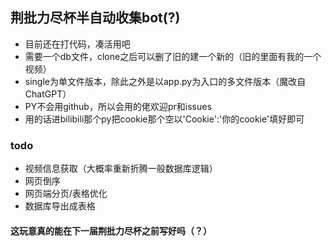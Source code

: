 ## 荆批力尽杯半自动收集bot(?)
 - 目前还在打代码，凑活用吧
 - 需要一个db文件，clone之后可以删了旧的建一个新的（旧的里面有我的一个视频）
 - single为单文件版本，除此之外是以app.py为入口的多文件版本（魔改自ChatGPT）
 - PY不会用github，所以会用的佬欢迎pr和issues
 - 用的话进bilibili那个py把cookie那个空以'Cookie':'你的cookie'填好即可

### todo
 - 视频信息获取（大概率重新折腾一般数据库逻辑）
 - 网页倒序
 - 网页端分页/表格优化
 - 数据库导出成表格

#### 这玩意真的能在下一届荆批力尽杯之前写好吗（？）
